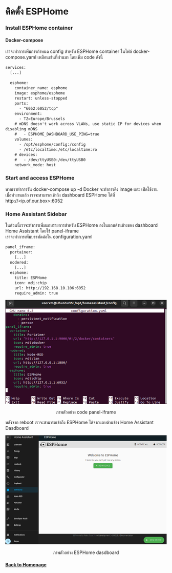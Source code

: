 # ติดตั้ง ESPHome  
### Install ESPHome container  
#### Docker-compose  
เราจะทำการเพิ่มการกำหนด config สำหรับ ESPHome container ในไฟล์ docker-compose.yaml เหมือนเช่นที่ผ่านมา โดยเพิ่ม code ดังนี้   

```
services:
  [...]

  esphome:
    container_name: esphome
    image: esphome/esphome
    restart: unless-stopped
    ports:
      - "6052:6052/tcp"
    environment:
      - TZ=Europe/Brussels
    # mDNS doesn't work across VLANs, use static IP for devices when disabling mDNS
    #   - ESPHOME_DASHBOARD_USE_PING=true
    volumes:
      - /opt/esphome/config:/config
      - /etc/localtime:/etc/localtime:ro
    # devices:
    #   - /dev/ttyUSB0:/dev/ttyUSB0
    network_mode: host
```

### Start and access ESPHome  

หากเราทำการรัน docker-compose up -d Docker จะทำการดึง image และ เปิดใช้งาน  
เมื่อทำงานแล้ว เราจะสามารถเข้าถึง dashboard ESPHome ได้ที่ http://<ip.of.our.box>:6052  

### Home Assistant Sidebar  
ในส่วนนี้เราจะทำการเพิ่มแถบรายการสำหรับ ESPHome ลงในแถบด้านข้างของ dashboard Home Assistant โดยใช้ panel-iframe  
เราจะทำการเพิ่มบรรทัดต่อใน configuration.yaml  

```
panel_iframe:
  portainer:     
    [...]
  nodered:      
    [...]
  esphome:
    title: ESPHome
    icon: mdi:chip
    url: http://192.168.10.106:6052
    require_admin: true
```

<p align="center">
  <img src="picture/7/7.png" alt="Docker" width="600" heigh="800"/>
</p>    

<p style="text-align: center;">ภาพตัวอย่าง code panel-iframe</p>  

หลังจาก reboot เราจะสามารถเข้าถึง ESPHome ได้จากแถบด้านข้าง Home Assistant Dasdboard  

<p align="center">
  <img src="picture/7/7.1.png" alt="Docker" width="600" heigh="800"/>
</p>    

<p style="text-align: center;">ภาพตัวอย่าง ESPHome dasdboard</p>  

#### [Back to Homepage](https://tunlaya-sanphokha.github.io/Project-Logbook.github.io/index.html)  
